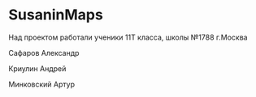 # SusaninMaps
<p>Над проектом работали ученики 11Т класса, школы №1788 г.Москва</p>
<p>Сафаров Александр</p>
<p>Криулин Андрей</p>
<p>Минковский Артур</p>
